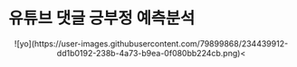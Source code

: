 # 유튜브 댓글 긍부정 예측분석
<p align="center">![yo](https://user-images.githubusercontent.com/79899868/234439912-dd1b0192-238b-4a73-b9ea-0f080bb224cb.png)<

